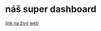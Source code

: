 # náš super dashboard

[link na živý web]( https://pslib-cz.github.io/2024-p2a-web-dashboard-JakubKoci1/)
